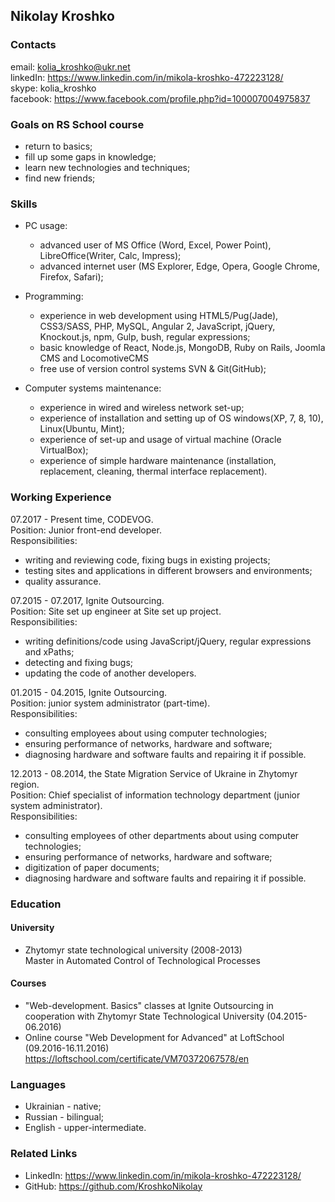 ## Nikolay Kroshko
### Contacts
email: kolia_kroshko@ukr.net<br>
linkedIn: https://www.linkedin.com/in/mikola-kroshko-472223128/<br>
skype: kolia_kroshko<br>
facebook: https://www.facebook.com/profile.php?id=100007004975837

### Goals on RS School course

- return to basics;
- fill up some gaps in knowledge;
- learn new technologies and techniques; 
- find new friends;

### Skills

- PC usage:
  - advanced user of MS Office (Word, Excel, Power Point), LibreOffice(Writer, Calc, Impress);
  - advanced internet user (MS Explorer, Edge, Opera, Google Chrome, Firefox, Safari);

- Programming:
  - experience in web development using HTML5/Pug(Jade), CSS3/SASS, PHP, MySQL, Angular 2, JavaScript, jQuery, Knockout.js, npm, Gulp, bush, regular expressions;
  - basic knowledge of React, Node.js, MongoDB, Ruby on Rails, Joomla CMS and LocomotiveCMS
  - free use of version control systems SVN & Git(GitHub);

- Computer systems maintenance: 
  - experience in wired and wireless network set-up;
  - experience of installation and setting up of OS windows(XP, 7, 8, 10), Linux(Ubuntu, Mint);
  - experience of set-up and usage of virtual machine (Oracle VirtualBox);
  - experience of simple hardware maintenance (installation, replacement, cleaning, thermal interface replacement).

### Working Experience

07.2017 - Present time, CODEVOG.<br>
Position: Junior front-end developer.<br>
Responsibilities: 
- writing and reviewing code, fixing bugs in existing projects;
- testing sites and applications in different browsers and environments;
- quality assurance.

07.2015 - 07.2017, Ignite Outsourcing.<br>
Position: Site set up engineer at Site set up project.<br>
Responsibilities: 
- writing definitions/code using JavaScript/jQuery, regular expressions and xPaths;
- detecting and fixing bugs;
- updating the code of another developers.

01.2015 - 04.2015, Ignite Outsourcing.<br>
Position: junior system administrator (part-time).<br>
Responsibilities: 
- consulting employees about using computer technologies;
- ensuring performance of networks, hardware and software;
- diagnosing hardware and software faults and repairing it if possible.

12.2013 - 08.2014, the State Migration Service of Ukraine in Zhytomyr region.<br>
Position: Chief specialist of information technology department (junior system administrator).<br>
Responsibilities: 
- consulting employees of other departments about using computer technologies;
- ensuring performance of networks, hardware and software;
- digitization of paper documents;
- diagnosing hardware and software faults and repairing it if possible.

### Education

#### University
- Zhytomyr state technological university (2008-2013)<br>
Master in Automated Control of Technological Processes

#### Courses
- "Web-development. Basics" classes at Ignite Outsourcing in cooperation with Zhytomyr State Technological University (04.2015-06.2016)<br>
- Online course "Web Development for Advanced" at LoftSchool (09.2016-16.11.2016)<br>
https://loftschool.com/certificate/VM70372067578/en

### Languages

- Ukrainian - native;
- Russian - bilingual;
- English - upper-intermediate.

### Related Links

- LinkedIn:	https://www.linkedin.com/in/mikola-kroshko-472223128/
- GitHub: https://github.com/KroshkoNikolay

